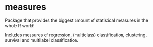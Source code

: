 # measures

Package that provides the biggest amount of statistical measures in the whole R world!

Includes measures of regression, (multiclass) classification, clustering, survival and multilabel classification.